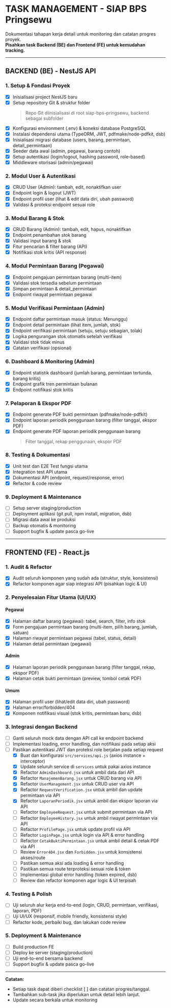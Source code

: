 # TASK MANAGEMENT - SIAP BPS Pringsewu

Dokumentasi tahapan kerja detail untuk monitoring dan catatan progres proyek.  
**Pisahkan task Backend (BE) dan Frontend (FE) untuk kemudahan tracking.**

---

## BACKEND (BE) - NestJS API

### 1. Setup & Fondasi Proyek

- [x] Inisialisasi project NestJS baru
- [x] Setup repository Git & struktur folder
  > Repo Git diinisialisasi di root siap-bps-pringsewu, backend sebagai subfolder
- [x] Konfigurasi environment (.env) & koneksi database PostgreSQL
- [x] Instalasi dependensi utama (TypeORM, JWT, pdfmake/node-pdfkit, dsb)
- [x] Inisialisasi migrasi database (users, barang, permintaan, detail_permintaan)
- [x] Seeder data awal (admin, pegawai, barang contoh)
- [x] Setup autentikasi (login/logout, hashing password, role-based)
- [x] Middleware otorisasi (admin/pegawai)

### 2. Modul User & Autentikasi

- [x] CRUD User (Admin): tambah, edit, nonaktifkan user
- [x] Endpoint login & logout (JWT)
- [x] Endpoint profil user (lihat & edit data diri, ubah password)
- [x] Validasi & proteksi endpoint sesuai role

### 3. Modul Barang & Stok

- [x] CRUD Barang (Admin): tambah, edit, hapus, nonaktifkan
- [x] Endpoint penambahan stok barang
- [x] Validasi input barang & stok
- [x] Fitur pencarian & filter barang (API)
- [x] Notifikasi stok kritis (API response)

### 4. Modul Permintaan Barang (Pegawai)

- [x] Endpoint pengajuan permintaan barang (multi-item)
- [x] Validasi stok tersedia sebelum permintaan
- [x] Simpan permintaan & detail_permintaan
- [x] Endpoint riwayat permintaan pegawai

### 5. Modul Verifikasi Permintaan (Admin)

- [x] Endpoint daftar permintaan masuk (status: Menunggu)
- [x] Endpoint detail permintaan (lihat item, jumlah, stok)
- [x] Endpoint verifikasi permintaan (setuju, setuju sebagian, tolak)
- [x] Logika pengurangan stok otomatis setelah verifikasi
- [x] Validasi stok tidak minus
- [x] Catatan verifikasi (opsional)

### 6. Dashboard & Monitoring (Admin)

- [x] Endpoint statistik dashboard (jumlah barang, permintaan tertunda, barang kritis)
- [x] Endpoint grafik tren permintaan bulanan
- [x] Endpoint notifikasi stok kritis

### 7. Pelaporan & Ekspor PDF

- [x] Endpoint generate PDF bukti permintaan (pdfmake/node-pdfkit)
- [x] Endpoint laporan periodik penggunaan barang (filter tanggal, ekspor PDF)
- [x] Endpoint generate PDF laporan periodik penggunaan barang
  > Filter tanggal, rekap penggunaan, ekspor PDF

### 8. Testing & Dokumentasi

- [x] Unit test dan E2E Test fungsi utama
- [x] Integration test API utama
- [x] Dokumentasi API (endpoint, request/response, error)
- [x] Refactor & code review

### 9. Deployment & Maintenance

- [ ] Setup server staging/production
- [ ] Deployment aplikasi (git pull, npm install, migration, dsb)
- [ ] Migrasi data awal ke produksi
- [ ] Backup otomatis & monitoring
- [ ] Support bugfix & update pasca go-live

---

## FRONTEND (FE) - React.js

### 1. Audit & Refactor

- [x] Audit seluruh komponen yang sudah ada (struktur, style, konsistensi)
- [x] Refactor komponen agar siap integrasi API (pisahkan logic & UI)

### 2. Penyelesaian Fitur Utama (UI/UX)

#### Pegawai

- [x] Halaman daftar barang (pegawai): tabel, search, filter, info stok
- [x] Form pengajuan permintaan barang (multi-item, pilih barang, jumlah, satuan)
- [x] Halaman riwayat permintaan pegawai (tabel, status, detail)
- [x] Halaman detail permintaan (pegawai)

#### Admin

- [x] Halaman laporan periodik penggunaan barang (filter tanggal, rekap, ekspor PDF)
- [x] Halaman cetak bukti permintaan (preview, tombol cetak PDF)

#### Umum

- [x] Halaman profil user (lihat/edit data diri, ubah password)
- [x] Halaman error/forbidden/404
- [x] Komponen notifikasi visual (stok kritis, permintaan baru, dsb)

### 3. Integrasi dengan Backend

- [ ] Ganti seluruh mock data dengan API call ke endpoint backend
- [ ] Implementasi loading, error handling, dan notifikasi pada setiap aksi
- [ ] Pastikan autentikasi JWT dan proteksi role berjalan pada setiap request
  - [x] Buat dan konfigurasi `src/services/api.js` (axios instance + interceptor)
  - [x] Update seluruh service di `services` untuk pakai axios instance
  - [x] Refactor `AdminDashboard.jsx` untuk ambil data dari API
  - [x] Refactor `ManajemenBarang.jsx` untuk CRUD barang via API
  - [x] Refactor `UserManagement.jsx` untuk CRUD user via API
  - [x] Refactor `RequestVerification.jsx` untuk ambil dan update permintaan via API
  - [x] Refactor `LaporanPeriodik.jsx` untuk ambil dan ekspor laporan via API
  - [ ] Refactor `EmployeeRequest.jsx` untuk submit permintaan via API
  - [ ] Refactor `EmployeeHistory.jsx` untuk ambil riwayat permintaan via API
  - [ ] Refactor `ProfilePage.jsx` untuk update profil via API
  - [ ] Refactor `LoginPage.jsx` untuk login via API & error handling
  - [ ] Refactor `CetakBuktiPermintaan.jsx` untuk ambil detail & cetak PDF via API
  - [ ] Review `Error404.jsx` dan `Forbidden.jsx` untuk konsistensi akses/route
  - [ ] Pastikan semua aksi ada loading & error handling
  - [ ] Pastikan semua route terproteksi sesuai role & token
  - [ ] Implementasi global error handling (token expired, dsb)
  - [ ] Review dan refactor komponen agar logic & UI terpisah

### 4. Testing & Polish

- [ ] Uji seluruh alur kerja end-to-end (login, CRUD, permintaan, verifikasi, laporan, PDF)
- [ ] Uji UI/UX (responsif, mobile friendly, konsistensi style)
- [ ] Refactor kode, perbaiki bug, dan lakukan code review

### 5. Deployment & Maintenance

- [ ] Build production FE
- [ ] Deploy ke server (staging/production)
- [ ] Uji end-to-end bersama backend
- [ ] Support bugfix & update pasca go-live

---

**Catatan:**

- Setiap task dapat diberi checklist [ ] dan catatan progres/tanggal.
- Tambahkan sub-task jika diperlukan untuk detail lebih lanjut.
- Update secara berkala untuk monitoring
